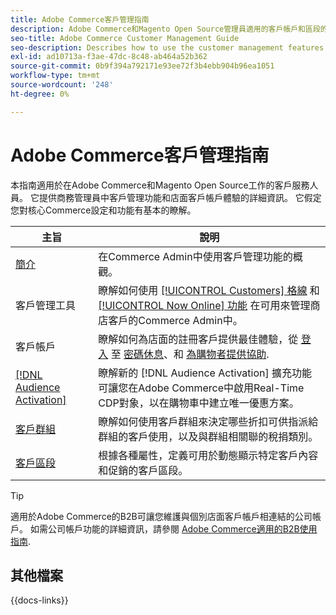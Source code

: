 ```yaml
---
title: Adobe Commerce客戶管理指南
description: Adobe Commerce和Magento Open Source管理員適用的客戶帳戶和區段的完整資訊，包括設定。
seo-title: Adobe Commerce Customer Management Guide
seo-description: Describes how to use the customer management features in Adobe Commerce or Magento Open Source.
exl-id: ad10713a-f3ae-47dc-8c48-ab464a52b362
source-git-commit: 0b9f394a792171e93ee72f3b4ebb904b96ea1051
workflow-type: tm+mt
source-wordcount: '248'
ht-degree: 0%

---
```



# Adobe Commerce客戶管理指南

本指南適用於在Adobe Commerce和Magento Open Source工作的客戶服務人員。 它提供商務管理員中客戶管理功能和店面客戶帳戶體驗的詳細資訊。 它假定您對核心Commerce設定和功能有基本的瞭解。

| 主旨 | 說明 |
| ------- | ----------- |
| [簡介](customers-introduction.md) | 在Commerce Admin中使用客戶管理功能的概觀。 |
| 客戶管理工具 | 瞭解如何使用 [[!UICONTROL Customers] 格線](customers-all.md) 和 [[!UICONTROL Now Online] 功能](now-online.md) 在可用來管理商店客戶的Commerce Admin中。 |
| 客戶帳戶 | 瞭解如何為店面的註冊客戶提供最佳體驗，從 [登入](login-landing-page.md) 至 [密碼休息](password-reset.md)、和 [為購物者提供協助](login-as-customer.md). |
| [[!DNL Audience Activation]](audience-activation.md) | 瞭解新的 [!DNL Audience Activation] 擴充功能可讓您在Adobe Commerce中啟用Real-Time CDP對象，以在購物車中建立唯一優惠方案。 |
| [客戶群組](customer-groups.md) | 瞭解如何使用客戶群組來決定哪些折扣可供指派給群組的客戶使用，以及與群組相關聯的稅捐類別。 |
| [客戶區段](customer-segments.md) | 根據各種屬性，定義可用於動態顯示特定客戶內容和促銷的客戶區段。 |

>[!TIP]
>
>適用於Adobe Commerce的B2B可讓您維護與個別店面客戶帳戶相連結的公司帳戶。 如需公司帳戶功能的詳細資訊，請參閱 [Adobe Commerce適用的B2B使用指南](../b2b/account-companies.md).

## 其他檔案

{{docs-links}}
